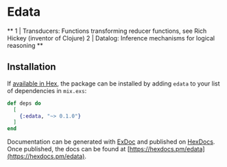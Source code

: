 # Edata
**
1 | Transducers: Functions transforming reducer functions, see Rich Hickey (inventor of Clojure)
2 | Datalog: Inference mechanisms for logical reasoning
**
## Installation

If [available in Hex](https://hex.pm/docs/publish), the package can be installed
by adding `edata` to your list of dependencies in `mix.exs`:

```elixir
def deps do
  [
    {:edata, "~> 0.1.0"}
  ]
end
```

Documentation can be generated with [ExDoc](https://github.com/elixir-lang/ex_doc)
and published on [HexDocs](https://hexdocs.pm). Once published, the docs can
be found at [https://hexdocs.pm/edata](https://hexdocs.pm/edata).

